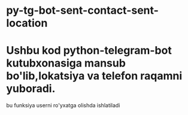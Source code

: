 # py-tg-bot-sent-contact-sent-location

# Ushbu kod python-telegram-bot kutubxonasiga mansub bo'lib,lokatsiya va telefon raqamni yuboradi.

<p>bu funksiya userni ro'yxatga olishda ishlatiladi<p>


